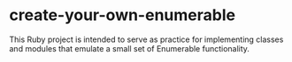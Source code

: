 # create-your-own-enumerable
This Ruby project is intended to serve as practice for implementing classes and modules that emulate a small set of Enumerable functionality.
